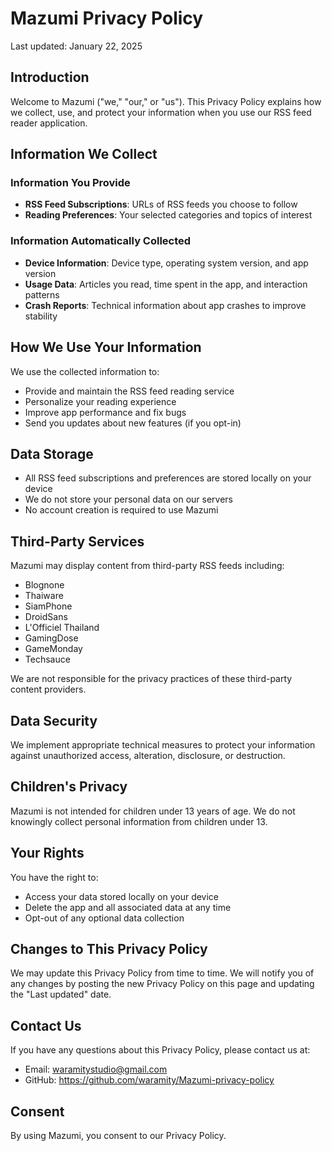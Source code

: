 # Mazumi Privacy Policy

Last updated: January 22, 2025

## Introduction

Welcome to Mazumi ("we," "our," or "us"). This Privacy Policy explains how we collect, use, and protect your information when you use our RSS feed reader application.

## Information We Collect

### Information You Provide
- **RSS Feed Subscriptions**: URLs of RSS feeds you choose to follow
- **Reading Preferences**: Your selected categories and topics of interest

### Information Automatically Collected
- **Device Information**: Device type, operating system version, and app version
- **Usage Data**: Articles you read, time spent in the app, and interaction patterns
- **Crash Reports**: Technical information about app crashes to improve stability

## How We Use Your Information

We use the collected information to:
- Provide and maintain the RSS feed reading service
- Personalize your reading experience
- Improve app performance and fix bugs
- Send you updates about new features (if you opt-in)

## Data Storage

- All RSS feed subscriptions and preferences are stored locally on your device
- We do not store your personal data on our servers
- No account creation is required to use Mazumi

## Third-Party Services

Mazumi may display content from third-party RSS feeds including:
- Blognone
- Thaiware
- SiamPhone
- DroidSans
- L'Officiel Thailand
- GamingDose
- GameMonday
- Techsauce

We are not responsible for the privacy practices of these third-party content providers.

## Data Security

We implement appropriate technical measures to protect your information against unauthorized access, alteration, disclosure, or destruction.

## Children's Privacy

Mazumi is not intended for children under 13 years of age. We do not knowingly collect personal information from children under 13.

## Your Rights

You have the right to:
- Access your data stored locally on your device
- Delete the app and all associated data at any time
- Opt-out of any optional data collection

## Changes to This Privacy Policy

We may update this Privacy Policy from time to time. We will notify you of any changes by posting the new Privacy Policy on this page and updating the "Last updated" date.

## Contact Us

If you have any questions about this Privacy Policy, please contact us at:
- Email: waramitystudio@gmail.com
- GitHub: https://github.com/waramity/Mazumi-privacy-policy

## Consent

By using Mazumi, you consent to our Privacy Policy.